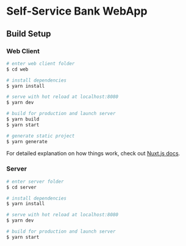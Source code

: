 # Self-Service Bank WebApp

## Build Setup

### Web Client

```bash
# enter web client folder
$ cd web

# install dependencies
$ yarn install

# serve with hot reload at localhost:8080
$ yarn dev

# build for production and launch server
$ yarn build
$ yarn start

# generate static project
$ yarn generate
```

For detailed explanation on how things work, check out [Nuxt.js docs](https://nuxtjs.org).


### Server

```bash
# enter server folder
$ cd server

# install dependencies
$ yarn install

# serve with hot reload at localhost:8080
$ yarn dev

# build for production and launch server
$ yarn start
```

